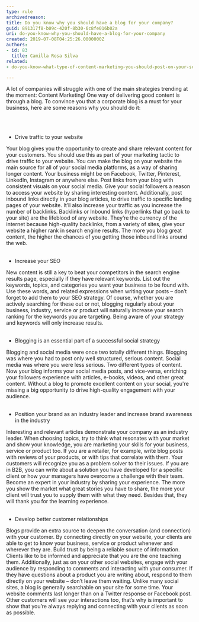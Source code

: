 ```yaml
---
type: rule
archivedreason: 
title: Do you know why you should have a blog for your company?
guid: 891317f8-b09c-420f-8b30-6c8fe016b02a
uri: do-you-know-why-you-should-have-a-blog-for-your-company
created: 2019-07-08T04:25:26.0000000Z
authors:
- id: 83
  title: Camilla Rosa Silva
related:
- do-you-know-what-type-of-content-marketing-you-should-post-on-your-socials

---
```



<p>A lot of companies will struggle with one of the main strategies trending at the moment&#58; Content Marketing! One way of delivering good content is through a blog. To convince you that a corporate blog is a must for your business, here are some reasons why you should do it&#58;</p>
<br><excerpt class='endintro'></excerpt><br>
<div><ul><li>Drive traffic to your website</li></ul></div><div>Your blog gives you the opportunity to create and share relevant content for your customers. You should use this as part of your marketing tactic to drive traffic to your website. You can make the blog on your website the main source for all of your social media platforms, as a way of sharing longer content. Your business might be on Facebook, Twitter, Pinterest, LinkedIn, Instagram or anywhere else. Post links from your blog with consistent visuals on your social media. Give your social followers a reason to access your website by sharing interesting content. Additionally, post inbound links directly in your blog articles, to drive traffic to specific landing pages of your website. It’ll also increase your traffic as you increase the number of backlinks. Backlinks or Inbound links (hyperlinks that go back to your site) are the lifeblood of any website. They’re the currency of the internet because high-quality backlinks, from a variety of sites, give your website a higher rank in search engine results. The more you blog great content, the higher the chances of you getting those inbound links around the web.</div><div><br></div><div><ul><li>Increase your SEO</li></ul></div><div>New content is still a key to beat your competitors in the search engine results page, especially if they have relevant keywords. List out the keywords, topics, and categories you want your business to be found with. Use these words, and related expressions when writing your posts – don’t forget to add them to your SEO strategy. Of course, whether you are actively searching for these out or not, blogging regularly about your business, industry, service or product will naturally increase your search ranking for the keywords you are targeting. Being aware of your strategy and keywords will only increase results. <br></div><div><br></div><div><ul><li>Blogging is an essential part of a successful social strategy</li></ul></div><div>Blogging and social media were once two totally different things. Blogging was where you had to post only well structured, serious content. Social media was where you were less serious. Two different types of content. Now your blog informs your social media posts, and vice-versa, enriching your followers experience with articles, e-books, videos, and other great content. Without a blog to promote excellent content on your social, you're missing a big opportunity to drive high-quality engagement with your audience.</div><div><br></div><div><ul><li>Position your brand as an industry leader and increase brand awareness in the industry</li></ul></div><div>Interesting and relevant articles demonstrate your company as an industry leader. When choosing topics, try to think what resonates with your market and show your knowledge, you are marketing your skills for your business, service or product too. If you are a retailer, for example, write blog posts with reviews of your products, or with tips that correlate with them. Your customers will recognize you as a problem solver to their issues. If you are in B2B, you can write about a solution you have developed for a specific client or how your managers have overcome a challenge with their team. Become an expert in your industry by sharing your experience. The more you show the market what great stories you have to share, the more your client will trust you to supply them with what they need. Besides that, they will thank you for the learning experience.</div><div><br></div><div><ul><li>Develop better customer relationships</li></ul></div><div>Blogs provide an extra source to deepen the conversation (and connection) with your customer. By connecting directly on your website, your clients are able to get to know your business, service or product whenever and wherever they are. Build trust by being a reliable source of information. Clients like to be informed and appreciate that you are the one teaching them. Additionally, just as on your other social websites, engage with your audience by responding to comments and interacting with your consumer. If they have questions about a product you are writing about, respond to them directly on your website – don’t leave them waiting. Unlike many social sites, a blog is generally searchable on your site for some time. Your website comments last longer than on a Twitter response or Facebook post. Other customers will see your interactions too, that’s why is important to show that you’re always replying and connecting with your clients as soon as possible.</div><div><br></div><br>


